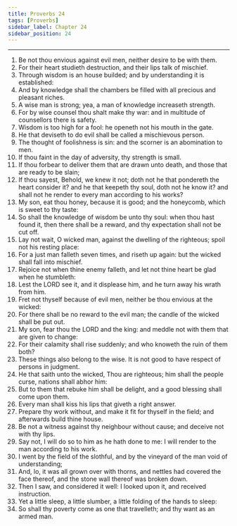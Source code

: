 ```yaml
---
title: Proverbs 24
tags: [Proverbs]
sidebar_label: Chapter 24
sidebar_position: 24
---
```


---
1. Be not thou envious against evil men, neither desire to be with them.
2. For their heart studieth destruction, and their lips talk of mischief.
3. Through wisdom is an house builded; and by understanding it is established:
4. And by knowledge shall the chambers be filled with all precious and pleasant riches.
5. A wise man is strong; yea, a man of knowledge increaseth strength.
6. For by wise counsel thou shalt make thy war: and in multitude of counsellors there is safety.
7. Wisdom is too high for a fool: he openeth not his mouth in the gate.
8. He that deviseth to do evil shall be called a mischievous person.
9. The thought of foolishness is sin: and the scorner is an abomination to men.
10. If thou faint in the day of adversity, thy strength is small.
11. If thou forbear to deliver them that are drawn unto death, and those that are ready to be slain;
12. If thou sayest, Behold, we knew it not; doth not he that pondereth the heart consider it? and he that keepeth thy soul, doth not he know it? and shall not he render to every man according to his works?
13. My son, eat thou honey, because it is good; and the honeycomb, which is sweet to thy taste:
14. So shall the knowledge of wisdom be unto thy soul: when thou hast found it, then there shall be a reward, and thy expectation shall not be cut off.
15. Lay not wait, O wicked man, against the dwelling of the righteous; spoil not his resting place:
16. For a just man falleth seven times, and riseth up again: but the wicked shall fall into mischief.
17. Rejoice not when thine enemy falleth, and let not thine heart be glad when he stumbleth:
18. Lest the LORD see it, and it displease him, and he turn away his wrath from him.
19. Fret not thyself because of evil men, neither be thou envious at the wicked:
20. For there shall be no reward to the evil man; the candle of the wicked shall be put out.
21. My son, fear thou the LORD and the king: and meddle not with them that are given to change:
22. For their calamity shall rise suddenly; and who knoweth the ruin of them both?
23. These things also belong to the wise. It is not good to have respect of persons in judgment.
24. He that saith unto the wicked, Thou are righteous; him shall the people curse, nations shall abhor him:
25. But to them that rebuke him shall be delight, and a good blessing shall come upon them.
26. Every man shall kiss his lips that giveth a right answer.
27. Prepare thy work without, and make it fit for thyself in the field; and afterwards build thine house.
28. Be not a witness against thy neighbour without cause; and deceive not with thy lips.
29. Say not, I will do so to him as he hath done to me: I will render to the man according to his work.
30. I went by the field of the slothful, and by the vineyard of the man void of understanding;
31. And, lo, it was all grown over with thorns, and nettles had covered the face thereof, and the stone wall thereof was broken down.
32. Then I saw, and considered it well: I looked upon it, and received instruction.
33. Yet a little sleep, a little slumber, a little folding of the hands to sleep:
34. So shall thy poverty come as one that travelleth; and thy want as an armed man.